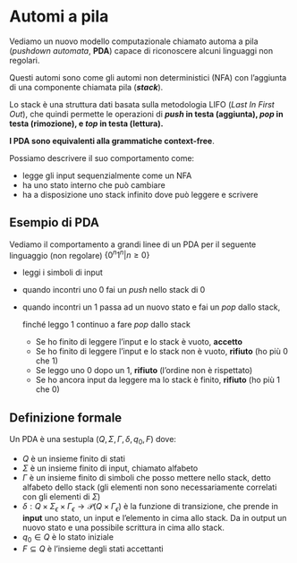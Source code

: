 ﻿# Automi a pila

Vediamo un nuovo modello computazionale chiamato automa a pila (*pushdown automata*, **PDA**) capace di riconoscere alcuni linguaggi non regolari.

Questi automi sono come gli automi non deterministici (NFA) con l’aggiunta di una componente chiamata pila (***stack***).

Lo stack è una struttura dati basata sulla metodologia LIFO (*Last In First Out*), che quindi permette le operazioni di ***push* in testa (aggiunta), *pop* in testa (rimozione), e *top* in testa (lettura).**

**I PDA sono equivalenti alla grammatiche context-free**.

Possiamo descrivere il suo comportamento come:

- legge gli input sequenzialmente come un NFA
- ha uno stato interno che può cambiare
- ha a disposizione uno stack infinito dove può leggere e scrivere

## Esempio di PDA

Vediamo il comportamento a grandi linee di un PDA per il seguente linguaggio (non regolare) $\{0^n1^n | n\geq 0\}$

- leggi i simboli di input
- quando incontri uno $0$ fai un *push* nello stack di $0$
- quando incontri un $1$ passa ad un nuovo stato e fai un *pop* dallo stack,
    
    finché leggo $1$ continuo a fare *pop* dallo stack
    
    - Se ho finito di leggere l’input e lo stack è vuoto, **accetto**
    - Se ho finito di leggere l’input e lo stack non è vuoto, **rifiuto** (ho più $0$ che $1$)
    - Se leggo uno $0$ dopo un $1$, **rifiuto** (l’ordine non è rispettato)
    - Se ho ancora input da leggere ma lo stack è finito, **rifiuto** (ho più $1$ che $0$)

## Definizione formale

Un PDA è una sestupla $(Q, \Sigma, \Gamma, \delta, q_0, F)$ dove:

- $Q$ è un insieme finito di stati
- $\Sigma$ è un insieme finito di input, chiamato alfabeto
- $\Gamma$ è un insieme finito di simboli che posso mettere nello stack, detto alfabeto dello stack (gli elementi non sono necessariamente correlati con gli elementi di $\Sigma$)
- $\delta : Q \times \Sigma_\epsilon \times \Gamma_\epsilon \rightarrow \mathcal{P}(Q \times \Gamma_\epsilon)$ è la funzione di transizione, che prende in **input** uno stato, un input e l’elemento in cima allo stack. Da in output un nuovo stato e una possibile scrittura in cima allo stack.
- $q_0 \in Q$ è lo stato iniziale
- $F \subseteq Q$ è l’insieme degli stati accettanti
